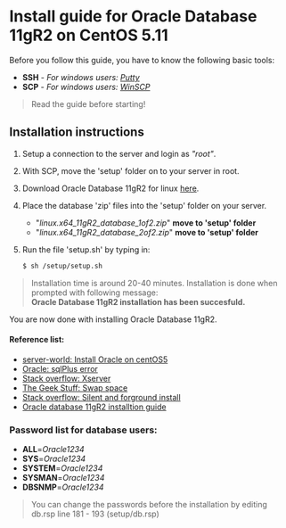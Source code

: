 # Install guide for Oracle Database 11gR2 on CentOS 5.11
Before you follow this guide, you have to know the following basic tools:

*	**SSH** - *For windows users: [Putty](http://www.putty.org/)*
*	**SCP** - *For windows users: [WinSCP](https://winscp.net/eng/download.php)*
>Read the guide before starting!
## Installation instructions
1. Setup a connection to the server and login as *"root"*.
2. With SCP, move the 'setup' folder on to your server in root.
3. Download Oracle Database 11gR2 for linux [here](http://www.oracle.com/technetwork/database/enterprise-edition/downloads/112020-zlinux64-352074.html).
4. Place the database 'zip' files into the 'setup' folder on your server.  
    - "*linux.x64_11gR2_database_1of2.zip*" **move to 'setup' folder**
    - "*linux.x64_11gR2_database_2of2.zip*" **move to 'setup' folder**
5. Run the file 'setup.sh' by typing in:

    ```bash
    $ sh /setup/setup.sh
    ```
>Installation time is around 20-40 minutes. Installation is done when prompted with following message:   
> **Oracle Database 11gR2 installation has been succesfuld.** 

You are now done with installing Oracle Database 11gR2.
#### Reference list:
*   [server-world: Install Oracle on centOS5](http://www.server-world.info/en/note?os=CentOS_5&p=oracle11g&f=1)
*   [Oracle: sqlPlus error](https://community.oracle.com/thread/600820)
*   [Stack overflow: Xserver](http://stackoverflow.com/questions/21512833/ssh-xforwarding-changing-user-accounts)
*   [The Geek Stuff: Swap space](http://www.thegeekstuff.com/2013/10/oracle-db-swap-space/)
*   [Stack overflow: Silent and forground install](http://stackoverflow.com/questions/17472379/showing-progress-in-oracle-db-silent-installation-with-response-file)
*   [Oracle database 11gR2 installtion guide](https://docs.oracle.com/cd/E11882_01/install.112/e47689/toc.htm)
### Password list for database users:
* **ALL**=*Oracle1234*
* **SYS**=*Oracle1234*
* **SYSTEM**=*Oracle1234*
* **SYSMAN**=*Oracle1234*
* **DBSNMP**=*Oracle1234*
>You can change the passwords before the installation by editing db.rsp line 181 - 193 (setup/db.rsp)